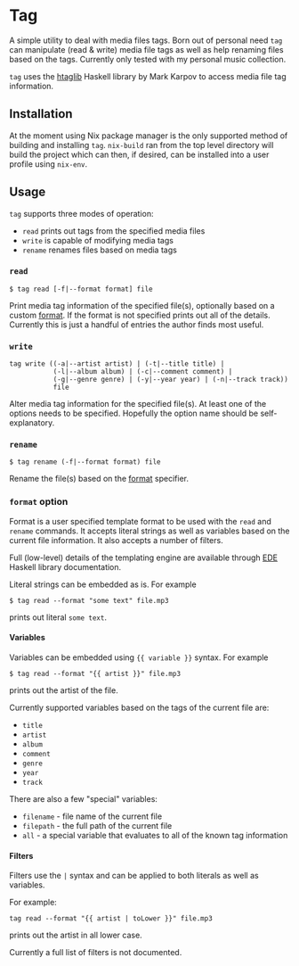 # Tag

A simple utility to deal with media files tags. Born out of personal need `tag` can manipulate (read
& write) media file tags as well as help renaming files based on the tags. Currently only tested
with my personal music collection.

`tag` uses the [htaglib](https://github.com/mrkkrp/htaglib) Haskell library by Mark Karpov to access media file tag information.

## Installation

At the moment using Nix package manager is the only supported method of building and installing
`tag`. `nix-build` ran from the top level directory will build the project which can then, if
desired, can be installed into a user profile using `nix-env`.


## Usage

`tag` supports three modes of operation:

- `read` prints out tags from the specified media files
- `write` is capable of modifying media tags
- `rename` renames files based on media tags

### `read`

```
$ tag read [-f|--format format] file
```

Print media tag information of the specified file(s), optionally based on a custom
[format](#format). If the format is not specified prints out all of the details. Currently this is
just a handful of entries the author finds most useful.

### `write`

```
tag write ((-a|--artist artist) | (-t|--title title) |
           (-l|--album album) | (-c|--comment comment) |
           (-g|--genre genre) | (-y|--year year) | (-n|--track track))
           file
```

Alter media tag information for the specified file(s). At least one of the options needs to be
specified. Hopefully the option name should be self-explanatory.

### `rename`

```
$ tag rename (-f|--format format) file
```

Rename the file(s) based on the [format](#format) specifier.


### <a name="format"></a>`format` option

Format is a user specified template format to be used with the `read` and `rename` commands. It
accepts literal strings as well as variables based on the current file information. It also accepts
a number of filters.

Full (low-level) details of the templating engine are available through
[EDE](https://hackage.haskell.org/package/ede) Haskell library documentation.


Literal strings can be embedded as is. For example

```
$ tag read --format "some text" file.mp3
```

prints out literal `some text`.

#### Variables

Variables can be embedded using `{{ variable }}` syntax. For example

```
$ tag read --format "{{ artist }}" file.mp3
```

prints out the artist of the file.

Currently supported variables based on the tags of the current file are:

- `title`
- `artist`
- `album`
- `comment`
- `genre`
- `year`
- `track`

There are also a few "special" variables:

- `filename` - file name of the current file
- `filepath` - the full path of the current file
- `all` - a special variable that evaluates to all of the known tag information

#### Filters

Filters use the `|` syntax and can be applied to both literals as well as variables.

For example:

```
tag read --format "{{ artist | toLower }}" file.mp3
```

prints out the artist in all lower case.

Currently a full list of filters is not documented.
